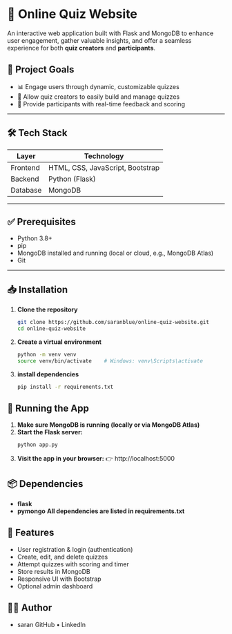 # 🧠 Online Quiz Website

An interactive web application built with Flask and MongoDB to enhance user engagement, gather valuable insights, and offer a seamless experience for both **quiz creators** and **participants**.

## 🎯 Project Goals

- 📊 Engage users through dynamic, customizable quizzes  
- 🧠 Allow quiz creators to easily build and manage quizzes  
- 🚀 Provide participants with real-time feedback and scoring

---

## 🛠️ Tech Stack

| Layer     | Technology                      |
|-----------|----------------------------------|
| Frontend  | HTML, CSS, JavaScript, Bootstrap |
| Backend   | Python (Flask)                   |
| Database  | MongoDB                          |

---

## ✅ Prerequisites

- Python 3.8+
- pip
- MongoDB installed and running (local or cloud, e.g., MongoDB Atlas)
- Git

---

## 📥 Installation

1. **Clone the repository**
   ```bash
   git clone https://github.com/saranblue/online-quiz-website.git
   cd online-quiz-website

2. **Create a virtual environment**
   ```bash
   python -m venv venv
   source venv/bin/activate    # Windows: venv\Scripts\activate

3. **install dependencies**
   ```bash
   pip install -r requirements.txt

## 🧪 Running the App
1. **Make sure MongoDB is running (locally or via MongoDB Atlas)**
2. **Start the Flask server:**
   ```bash
   python app.py
3. **Visit the app in your browser:**
   👉 http://localhost:5000

## 📦 Dependencies
- **flask**
- **pymongo**
**All dependencies are listed in requirements.txt**

## 🔑 Features
- User registration & login (authentication)
- Create, edit, and delete quizzes
- Attempt quizzes with scoring and timer
- Store results in MongoDB
- Responsive UI with Bootstrap
- Optional admin dashboard
  
## 🙋‍♂️ Author
- saran
  GitHub • LinkedIn









   
